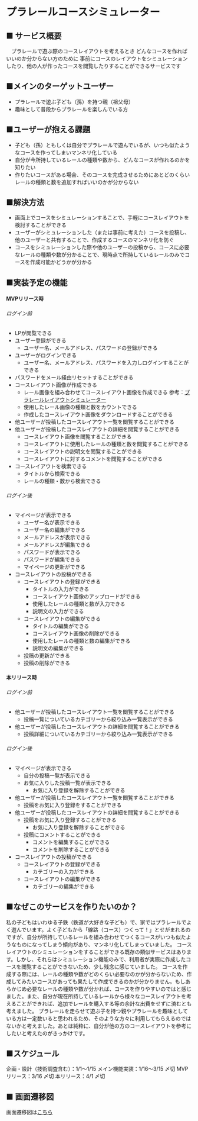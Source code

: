 # プラレールコースシミュレーター
## ■ サービス概要
　プラレールで遊ぶ際のコースレイアウトを考えるとき
  どんなコースを作ればいいのか分からない方のために
  事前にコースのレイアウトをシミュレーションしたり、他の人が作ったコースを閲覧したりすることができるサービスです

## ■メインのターゲットユーザー
- プラレールで遊ぶ子ども（孫）を持つ親（祖父母）
- 趣味として普段からプラレールを楽しんでいる方

## ■ユーザーが抱える課題
- 子ども（孫）ともしくは自分でプラレールで遊んでいるが、いつも似たようなコースを作ってしまいマンネリ化している
- 自分が今所持しているレールの種類や数から、どんなコースが作れるのかを知りたい
- 作りたいコースがある場合、そのコースを完成させるためにあとどのくらいレールの種類と数を追加すればいいのかが分からない

## ■解決方法
- 画面上でコースをシミュレーションすることで、手軽にコースレイアウトを検討することができる
- ユーザーがシミュレーションした（または事前に考えた）コースを投稿し、他のユーザーと共有することで、作成するコースのマンネリ化を防ぐ
- コースをシミュレーションした際や他のユーザーの投稿から、コースに必要なレールの種類や数が分かることで、現時点で所持しているレールのみでコースを作成可能かどうかが分かる

## ■実装予定の機能
#### MVPリリース時
###### ログイン前
- LPが閲覧できる
- ユーザー登録ができる
  - ユーザー名、メールアドレス、パスワードの登録ができる
- ユーザーがログインできる
  - ユーザー名、メールアドレス、パスワードを入力しログインすることができる
- パスワードをメール経由リセットすることができる
- コースレイアウト画像が作成できる
  - レール画像を組み合わせてコースレイアウト画像を作成できる
    参考：[プラレールレイアウトシミュレーター](https://w.atwiki.jp/plalayout/pages/80.html)
  - 使用したレール画像の種類と数をカウントできる
  - 作成したコースレイアウト画像をダウンロードすることができる
- 他ユーザーが投稿したコースレイアウト一覧を閲覧することができる
- 他ユーザーが投稿したコースレイアウトの詳細を閲覧することができる
  - コースレイアウト画像を閲覧することができる
  - コースレイアウトに使用したレールの種類と数を閲覧することができる
  - コースレイアウトの説明文を閲覧することができる
  - コースレイアウトに対するコメントを閲覧することができる
- コースレイアウトを検索できる
  - タイトルから検索できる
  - レールの種類・数から検索できる
###### ログイン後
- マイページが表示できる
  - ユーザー名が表示できる
  - ユーザー名の編集ができる
  - メールアドレスが表示できる
  - メールアドレスが編集できる
  - パスワードが表示できる
  - パスワードが編集できる
  - マイページの更新ができる
- コースレイアウトの投稿ができる
  - コースレイアウトの登録ができる
    - タイトルの入力ができる
    - コースレイアウト画像のアップロードができる
    - 使用したレールの種類と数が入力できる
    - 説明文の入力ができる
  - コースレイアウトの編集ができる
    - タイトルの編集ができる
    - コースレイアウト画像の削除ができる
    - 使用したレールの種類と数の編集ができる
    - 説明文の編集ができる
  - 投稿の更新ができる
  - 投稿の削除ができる
#### 本リリース時
###### ログイン前
- 他ユーザーが投稿したコースレイアウト一覧を閲覧することができる
  - 投稿一覧についているカテゴリーから絞り込み一覧表示ができる
- 他ユーザーが投稿したコースレイアウトの詳細を閲覧することができる
  - 投稿詳細についているカテゴリーから絞り込み一覧表示ができる
###### ログイン後
- マイページが表示できる
  - 自分の投稿一覧が表示できる
  - お気に入りした投稿一覧が表示できる
    - お気に入り登録を解除することができる
- 他ユーザーが投稿したコースレイアウト一覧を閲覧することができる
  - 投稿をお気に入り登録をすることができる
- 他ユーザーが投稿したコースレイアウトの詳細を閲覧することができる
  - 投稿をお気に入り登録することができる
    - お気に入り登録を解除することができる
  - 投稿にコメントすることができる
    - コメントを編集することができる
    - コメントを削除することができる
- コースレイアウトの投稿ができる
  - コースレイアウトの登録ができる
    - カテゴリーの入力ができる
  - コースレイアウトの編集ができる
    - カテゴリーの編集ができる

## ■なぜこのサービスを作りたいのか？
私の子どもはいわゆる子鉄（鉄道が大好きな子ども）で、家ではプラレールでよく遊んでいます。よく子どもから「線路（コース）つくって！」とせがまれるのですが、自分が所持しているレールを組み合わせてつくるコースがいつも似たようなものになってしまう傾向があり、マンネリ化してしまっていました。
コースレイアウトのシミュレーションをすることができる既存の類似サービスはあります。しかし、それらはシミュレーション機能のみで、利用者が実際に作成したコースを閲覧することができないため、少し残念に感じていました。
コースを作成する際には、レールの種類や数がどのくらい必要なのかが分からないため、作成してみたいコースがあっても果たして作成できるのかが分かりません。もしあらかじめ必要なレールの種類や数が分かれば、コースを作りやすいのではと感じました。また、自分が現在所持しているレールから様々なコースレイアウトを考えることができれば、追加でレールを購入する等の余計な出費をせずに済むとも考えました。
プラレールを走らせて遊ぶ子を持つ親やプラレールを趣味としている方は一定数いると思われるため、そのような方々に利用してもらえるのではないかと考えました。あとは純粋に、自分が他の方のコースレイアウトを参考にしたいと考えたのがきっかけです。

## ■スケジュール
企画・設計（技術調査含む）：1/1〜1/15
メイン機能実装：1/16〜3/15 〆切
MVPリリース：3/16 〆切
本リリース：4/1 〆切

## ■ 画面遷移図
画面遷移図は[こちら](https://www.figma.com/file/LEy122qp3srchvq9EALF3w/PF%E7%94%BB%E9%9D%A2%E9%81%B7%E7%A7%BB%E5%9B%B3%EF%BC%88%E3%83%97%E3%83%A9%E3%83%AC%E3%83%BC%E3%83%AB%E3%82%B3%E3%83%BC%E3%82%B9%E3%82%B7%E3%83%9F%E3%83%A5%E3%83%AC%E3%83%BC%E3%82%BF%E3%83%BC%EF%BC%89?node-id=0%3A1&t=fSDpnKZlOGXWOdS0-1)
